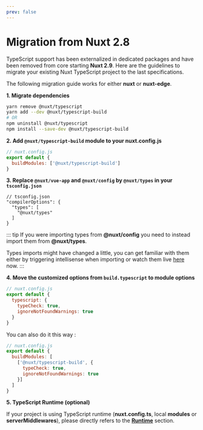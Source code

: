 ```yaml
---
prev: false
---
```


# Migration from Nuxt 2.8

TypeScript support has been externalized in dedicated packages and have been removed from core starting **Nuxt 2.9**. Here are the guidelines to migrate your existing Nuxt TypeScript project to the last specifications.

The following migration guide works for either **nuxt** or **nuxt-edge**.


**1. Migrate dependencies**

```sh
yarn remove @nuxt/typescript
yarn add --dev @nuxt/typescript-build
# OR
npm uninstall @nuxt/typescript
npm install --save-dev @nuxt/typescript-build
```

**2. Add `@nuxt/typescript-build` module to your nuxt.config.js**

```js
// nuxt.config.js
export default {
  buildModules: ['@nuxt/typescript-build']
}
```

**3. Replace `@nuxt/vue-app` and `@nuxt/config` by `@nuxt/types` in your `tsconfig.json`**

```json{4}
// tsconfig.json
"compilerOptions": {
  "types": [
    "@nuxt/types"
  ]
}
```

::: tip
If you were importing types from **@nuxt/config** you need to instead import them from **@nuxt/types**.

Types imports might have changed a little, you can get familiar with them either by triggering intellisense when importing or watch them live [here](https://github.com/nuxt/typescript/tree/master/packages/types) now.
:::

**4. Move the customized options from `build.typescript` to module options**

```js
// nuxt.config.js
export default {
  typescript: {
    typeCheck: true,
    ignoreNotFoundWarnings: true
  }
}
```

You can also do it this way :

```js
// nuxt.config.js
export default {
  buildModules: [
    ['@nuxt/typescript-build', {
      typeCheck: true,
      ignoreNotFoundWarnings: true
    }]
  ]
}
```

**5. TypeScript Runtime (optional)**

If your project is using TypeScript runtime (**nuxt.config.ts**, local **modules** or **serverMiddlewares**), please directly refers to the [**Runtime**](./guide/runtime) section.
